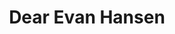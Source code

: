 ---
title: Dear Evan Hansen
poster: /assets/uploads/evan.jpg
header: ''
description: >-
  Pasek and Paul's new musical follows Evan as he searches for the things in
  life that we all need.
theater: Music Box Theatre
preview: '2016-11-14'
opening: '2016-12-04'
closing: ''
tonyaward: true
criticspick: true
trailer: 'https://www.youtube.com/watch?v=p3L5uw3ZWSw'
website: 'http://dearevanhansen.com'
alert: 'Returns Dec 11'
tickets:
  - highlight: true
    info: 'http://www.dearevanhansenlottery.com'
    title: $42 Lottery
    type: digitalLottery
  - highlight: false
    info: >-
      A limited number of standing room tickets are available for select performances through the digital lottery.
    title: $42 Standing
    type: standing
  - highlight: false
    info: 'https://www.telecharge.com/Broadway/Dear-Evan-Hansen-Music-Box-Theatre'
    title: $49-$250
    type: regular
---
